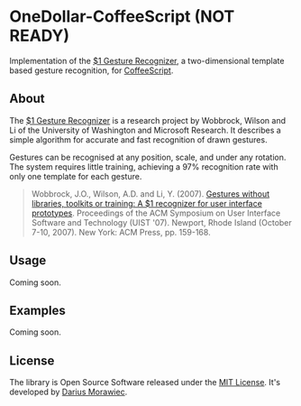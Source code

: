 # OneDollar-CoffeeScript (NOT READY)

Implementation of the [$1 Gesture Recognizer](http://depts.washington.edu/aimgroup/proj/dollar/), a two-dimensional template based gesture recognition, for [CoffeeScript](http://coffeescript.org/).

## About

The [$1 Gesture Recognizer](http://depts.washington.edu/aimgroup/proj/dollar/) is a research project by Wobbrock, Wilson and Li of the University of Washington and Microsoft Research. It describes a simple algorithm for accurate and fast recognition of drawn gestures.

Gestures can be recognised at any position, scale, and under any rotation. The system requires little training, achieving a 97% recognition rate with only one template for each gesture.

> Wobbrock, J.O., Wilson, A.D. and Li, Y. (2007). [Gestures without libraries, toolkits or training: A $1 recognizer for user interface prototypes](http://faculty.washington.edu/wobbrock/pubs/uist-07.1.pdf). Proceedings of the ACM Symposium on User Interface Software and Technology (UIST '07). Newport, Rhode Island (October 7-10, 2007). New York: ACM Press, pp. 159-168.


## Usage

Coming soon.

## Examples

Coming soon.

## License

The library is Open Source Software released under the [MIT License](https://raw.github.com/voidplus/onedollar-coffeescript/master/MIT-LICENSE.txt). It's developed by [Darius Morawiec](http://voidplus.de).